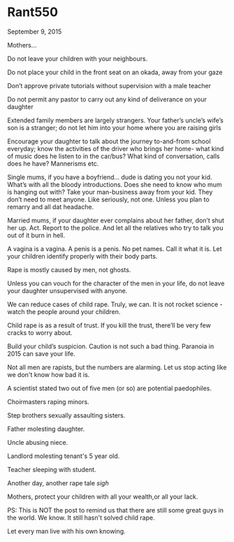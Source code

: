 # Rant550


September 9, 2015

Mothers…

Do not leave your children with your neighbours.

Do not place your child in the front seat on an okada, away from your gaze

Don’t approve private tutorials without supervision with a male teacher

Do not permit any pastor to carry out any kind of deliverance on your daughter

Extended family members are largely strangers. Your father’s uncle’s wife’s son is a stranger; do not let him into your home where you are raising girls

Encourage your daughter to talk about the journey to-and-from school everyday; know the activities of the driver who brings her home- what kind of music does he listen to in the car/bus? What kind of conversation, calls does he have? Mannerisms etc.

Single mums, if you have a boyfriend… dude is dating you not your kid. What’s with all the bloody introductions. Does she need to know who mum is hanging out with? Take your man-business away from your kid. They don’t need to meet anyone. Like seriously, not one. Unless you plan to remarry and all dat headache.

Married mums, if your daughter ever complains about her father, don’t shut her up. Act. Report to the police. And let all the relatives who try to talk you out of it burn in hell.

A vagina is a vagina. A penis is a penis. No pet names. Call it what it is. Let your children identify properly with their body parts.

Rape is mostly caused by men, not ghosts. 

Unless you can vouch for the character of the men in your life, do not leave your daughter unsupervised with anyone.

We can reduce cases of child rape. Truly, we can. It is not rocket science - watch the people around your children.

Child rape is as a result of trust. If you kill the trust, there’ll be very few cracks to worry about.

Build your child’s suspicion. Caution is not such a bad thing. Paranoia in 2015 can save your life.

Not all men are rapists, but the numbers are alarming. Let us stop acting like we don't know how bad it is.

A scientist stated two out of five men (or so) are potential paedophiles.

Choirmasters raping minors.

Step brothers sexually assaulting sisters.

Father molesting daughter.

Uncle abusing niece.

Landlord molesting tenant's 5 year old.

Teacher sleeping with student.

Another day, another rape tale *sigh*

Mothers, protect your children with all your wealth,or all your lack.

PS: This is NOT the post to remind us that there are still some great guys in the world. We know. It still hasn't solved child rape.

Let every man live with his own knowing.